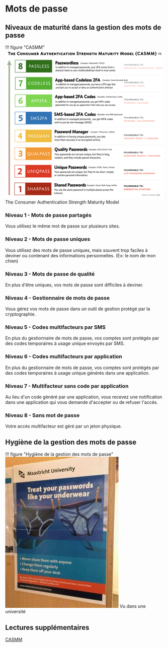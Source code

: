 # Mots de passe

## Niveaux de maturité dans la gestion des mots de passe

!!! figure "CASMM"
    ![01-CASMM](../images/01-CASMM.png)
    The Consumer Authentication Strength Maturity Model    

### Niveau 1 - Mots de passe partagés  

Vous utilisez le même mot de passe sur plusieurs sites.  

### Niveau 2 - Mots de passe uniques  

Vous utilisez des mots de passe uniques, mais souvent trop faciles à deviner ou contenant des informations personnelles. (Ex: le nom de mon chien)  

### Niveau 3 - Mots de passe de qualité  

En plus d'être uniques, vos mots de passe sont difficiles à deviner.  

### Niveau 4 - Gestionnaire de mots de passe  

Vous gérez vos mots de passe dans un outil de gestion protégé par la cryptographie.  

### Niveau 5 - Codes multifacteurs par SMS  

En plus du gestionnaire de mots de passe, vos comptes sont protégés par des codes temporaires à usage unique envoyés par SMS.  

### Niveau 6 - Codes multifacteurs par application  

En plus du gestionnaire de mots de passe, vos comptes sont protégés par des codes temporaires à usage unique générés dans une application.  

### Niveau 7 - Multifacteur sans code par application  

Au lieu d'un code généré par une application, vous recevez une notification dans une application qui vous demande d'accepter ou de refuser l'accès.  

### Niveau 8 - Sans mot de passe  

Votre accès multifacteur est géré par un jeton physique.  

## Hygiène de la gestion des mots de passe  

!!! figure "Hygiène de la gestion des mots de passe"
    ![01-Bobette](../images/01_Bobette.png)
    Vu dans une université  



## Lectures supplémentaires

[CASMM](https://danielmiessler.com/blog/casmm-consumer-authentication-security-maturity-model/?mc_cid=b03795e927&mc_eid=a7207e28fa)  
 
